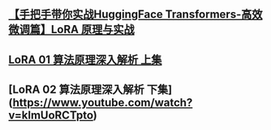 ## [【手把手带你实战HuggingFace Transformers-高效微调篇】LoRA 原理与实战](https://www.youtube.com/watch?v=-xVJtu9pyoA&t=25s)  
## [LoRA 01 算法原理深入解析 上集](https://www.youtube.com/watch?v=DFE2oIh5v5E)  
## [LoRA 02 算法原理深入解析 下集] (https://www.youtube.com/watch?v=klmUoRCTpto)  
